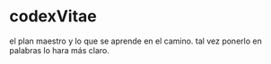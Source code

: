 codexVitae
==========
el plan maestro y lo que se aprende en el camino.
tal vez ponerlo en palabras lo hara más claro.
